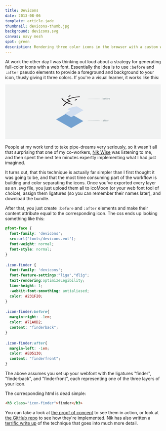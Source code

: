 ```yaml
---
title: Devicons
date: 2013-08-06
template: article.jade
thumbnail: devicons-thumb.jpg
background: devicons.svg
canvas: navy mesh
spot: green
description: Rendering three color icons in the browser with a custom web font
---
```


At work the other day I was thinking out loud about a strategy for generating full-color icons with a web font. Essentially the idea is to use ```:before``` and ```:after``` pseudo elements to provide a foreground and background to your icon, thusly giving it three colors. If you're a visual learner, it works like this:

![Illustration](before-after.svg)

People at my work tend to take pipe-dreams very seriously, so it wasn't all that surprising that one of my co-workers, [Nik Wise](http://atelier-wise.aws.af.cm/) was listening to me, and then spent the next ten minutes expertly implementing what I had just imagined.

It turns out, that this technique is actually far simpler than I first thought it was going to be, and that the most time consuming part of the workflow is building and color separating the icons. Once you've exported every layer as an .svg file, you just upload them all to icoMoon (or your web font tool of choice), assign them ligatures (so you can remember their names later), and download the bundle.

After that, you just create ```:before``` and ```:after``` elements and make their content attribute equal to the corresponding icon. The css ends up looking something like this:

```css
@font-face {
  font-family: 'devicons';
  src:url('fonts/devicons.eot');
  font-weight: normal;
  font-style: normal;
}

.icon-finder {
  font-family: 'devicons';
  font-feature-settings:"liga","dlig";
  text-rendering:optimizeLegibility;
  line-height: 1;
  -webkit-font-smoothing: antialiased;
  color: #231F20;
}

.icon-finder:before{
  margin-right: -1em;
  color: #71A0D2;
  content: "finderback";
}

.icon-finder:after{
  margin-left: -1em;
  color: #E05130;
  content: "finderfront";
}
```

The above assumes you set up your webfont with the ligatures "finder", "finderback", and "finderfront", each representing one of the three layers of your icon.

The corresponding html is dead simple:

```html
<h3 class="icon-finder">finder</h3>
```

You can take a look at [the proof of concept](http://paulcpederson.github.io/devicons/) to see them in action, or look at [the GitHub repo](https://github.com/nikolaswise/devicons) to see how they're implemented. Nik has also written a [terrific write up](https://github.com/nikolaswise/three-color-icons) of the technique that goes into much more detail.
